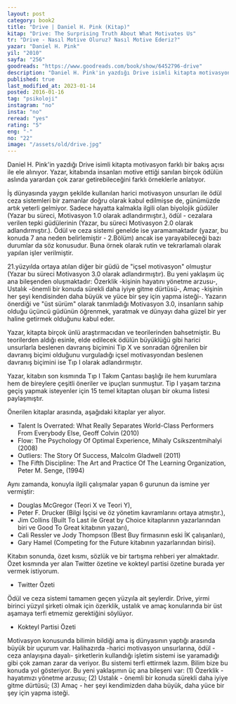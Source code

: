 ```yaml
---
layout: post  
category: book2  
title: "Drive | Daniel H. Pink (Kitap)"  
kitap: "Drive: The Surprising Truth About What Motivates Us"  
tr: "Drive - Nasıl Motive Oluruz? Nasıl Motive Ederiz?"  
yazar: "Daniel H. Pink"  
yil: "2010"  
sayfa: "256"  
goodreads: "https://www.goodreads.com/book/show/6452796-drive"
description: "Daniel H. Pink'in yazdığı Drive isimli kitapta motivasyon farklı bir bakış açısı ile ele alınıyor. Yazar, kitabında insanları motive ettiği sanılan birçok ödülün aslında yarardan çok zarar getirebileceğini farklı örneklerle anlatıyor.  "
published: true
last_modified_at: 2023-01-14
posted: 2016-01-16
tag: "psikoloji"
instagram: "no"
insta: "no"
reread: "yes"
rating: "5"
eng: "-"
no: "22"
image: "/assets/old/drive.jpg"
---
```


Daniel H. Pink'in yazdığı Drive isimli kitapta motivasyon farklı bir bakış açısı ile ele alınıyor. Yazar, kitabında insanları motive ettiği sanılan birçok ödülün aslında yarardan çok zarar getirebileceğini farklı örneklerle anlatıyor.  
  
İş dünyasında yaygın şekilde kullanılan harici motivasyon unsurları ile ödül ceza sistemleri bir zamanlar doğru olarak kabul edilmişse de, günümüzde artık yeterli gelmiyor. Sadece hayatta kalmakla ilgili olan biyolojik güdüler (Yazar bu süreci, Motivasyon 1.0 olarak adlandırmıştır.), ödül - cezalara verilen tepki güdülerinin (Yazar, bu süreci Motivasyon 2.0 olarak adlandırmıştır.). Ödül ve ceza sistemi genelde ise yaramamaktadır (yazar, bu konuda 7 ana neden belirlemiştir - 2.Bölüm) ancak ise yarayabileceği bazı durumlar da söz konusudur. Buna örnek olarak rutin ve tekrarlamalı olarak yapılan işler verilmiştir.  
  
21.yüzyılda ortaya atılan diğer bir güdü de "içsel motivasyon" olmuştur (Yazar bu süreci Motivasyon 3.0 olarak adlandırmıştır). Bu yeni yaklaşım üç ana bileşenden oluşmaktadır: Özerklik -kişinin hayatını yönetme arzusu-, Ustalık -önemli bir konuda sürekli daha iyiye gitme dürtüsü-, Amaç -kişinin her şeyi kendisinden daha büyük ve yüce bir şey için yapma isteği-. Yazarın önerdiği ve "üst sürüm" olarak tanımladığı Motivasyon 3.0, insanların sahip olduğu üçüncü güdünün öğrenmek, yaratmak ve dünyayı daha güzel bir yer haline getirmek olduğunu kabul eder.  
  
Yazar, kitapta birçok ünlü araştırmacıdan ve teorilerinden bahsetmiştir. Bu teorilerden aldığı esinle, elde edilecek ödülün büyüklüğü gibi harici unsurlarla beslenen davranış biçimini Tip X ve sonradan öğrenilen bir davranış biçimi olduğunu vurguladığı içsel motivasyondan beslenen davranış biçimini ise Tıp I olarak adlandırmıştır.  
  
Yazar, kitabın son kısmında Tıp I Takım Çantası başlığı ile hem kurumlara hem de bireylere çeşitli öneriler ve ipuçları sunmuştur. Tip I yaşam tarzına geçiş yapmak isteyenler için 15 temel kitaptan oluşan bir okuma listesi paylaşmıştır.  
  
Önerilen kitaplar arasında, aşağıdaki kitaplar yer alıyor.  

-   Talent Is Overrated: What Really Separates World-Class Performers From Everybody Else, Geoff Colvin (2010)
-   Flow: The Psychology Of Optimal Experience, Mihaly Csikszentmihalyi (2008)
-   Outliers: The Story Of Success, Malcolm Gladwell (2011)
-   The Fifth Discipline: The Art and Practice Of The Learning Organization, Peter M. Senge, (1994)

Aynı zamanda, konuyla ilgili çalışmalar yapan 6 gurunun da ismine yer vermiştir:  

-   Douglas McGregor (Teori X ve Teori Y),
-   Peter F. Drucker (Bilgi İşçisi ve öz yönetim kavramlarını ortaya atmıştır.),
-   Jim Collins (Built To Last ile Great by Choice kitaplarının yazarlarından biri ve Good To Great kitabının yazarı),
-   Cali Ressler ve Jody Thompson (Best Buy firmasının eski İK çalışanları),
-   Gary Hamel (Competing for the Future kitabının yazarlarından birisi).

Kitabın sonunda, özet kısmı, sözlük ve bir tartışma rehberi yer almaktadır. Özet kısmında yer alan Twitter özetine ve kokteyl partisi özetine burada yer vermek istiyorum.  

-   Twitter Özeti

Ödül ve ceza sistemi tamamen geçen yüzyıla ait şeylerdir. Drive, yirmi birinci yüzyıl şirketi olmak için özerklik, ustalık ve amaç konularında bir üst aşamaya terfi etmemiz gerektiğini söylüyor.  

-   Kokteyl Partisi Özeti

Motivasyon konusunda bilimin bildiği ama iş dünyasının yaptığı arasında büyük bir uçurum var. Halihazırda -harici motivasyon unsurlarına, ödül - ceza anlayışına dayalı- şirketlerin kullandığı işletim sistemi ise yaramadığı gibi çok zaman zarar da veriyor. Bu sistemi terfi ettirmek lazım. Bilim bize bu konuda yol gösteriyor. Bu yeni yaklaşımın üç ana bileşeni var: (1) Özerklik - hayatımızı yönetme arzusu; (2) Ustalık - önemli bir konuda sürekli daha iyiye gitme dürtüsü; (3) Amaç - her şeyi kendimizden daha büyük, daha yüce bir şey için yapma isteği.  
  
  
